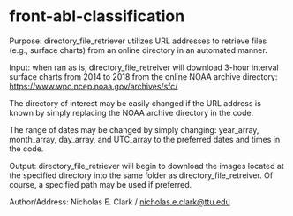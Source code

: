 # front-abl-classification

Purpose: directory_file_retriever utilizes URL addresses to retrieve files (e.g., surface charts) from an online directory in an automated manner.

Input: when ran as is, directory_file_retreiver will download 3-hour interval surface charts from 2014 to 2018 from the online NOAA archive directory: https://www.wpc.ncep.noaa.gov/archives/sfc/

The directory of interest may be easily changed if the URL address is known by simply replacing the NOAA archive directory in the code.

The range of dates may be changed by simply changing: year_array, month_array, day_array, and UTC_array to the preferred dates and times in the code. 

Output: directory_file_retriever will begin to download the images located at the specified directory into the same folder as directory_file_retreiver. Of course, a specified path may be used if preferred.

Author/Address: Nicholas E. Clark / nicholas.e.clark@ttu.edu
